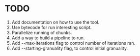 # TODO

1. Add documentation on how to use the tool.
2. Use bytecode for run interesting script.
3. Parallelize running of chunks.
4. Add a way to build a pipeline to run.
5. Add --max-iterations flag to control number of iterations ran.
6. Add --starting-granuality flag, to control initial granuality.
